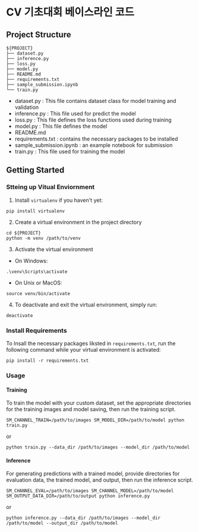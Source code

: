 # CV 기초대회 베이스라인 코드

## Project Structure

```
${PROJECT}
├── dataset.py
├── inference.py
├── loss.py
├── model.py
├── README.md
├── requirements.txt
├── sample_submission.ipynb
└── train.py
```

- dataset.py : This file contains dataset class for model training and validation
- inference.py : This file used for predict the model
- loss.py : This file defines the loss functions used during training
- model.py : This file defines the model
- README.md
- requirements.txt : contains the necessary packages to be installed
- sample_submission.ipynb : an example notebook for submission
- train.py : This file used for training the model

## Getting Started

### Stteing up Vitual Enviornment

1. Install `virtualenv` if you haven't yet:

```
pip install virtualenv
```

2. Create a virtual environment in the project directory

```
cd ${PROJECT}
python -m venv /path/to/venv
```

3. Activate the virtual environment

- On Windows:

```
.\venv\Scripts\activate
```

- On Unix or MacOS:

```
source venv/bin/activate
```

4. To deactivate and exit the virtual environment, simply run:

```
deactivate
```

### Install Requirements

To Insall the necessary packages liksted in `requirements.txt`, run the following command while your virtual environment is activated:


```
pip install -r requirements.txt
```

### Usage

#### Training

To train the model with your custom dataset, set the appropriate directories for the training images and model saving, then run the training script.

```
SM_CHANNEL_TRAIN=/path/to/images SM_MODEL_DIR=/path/to/model python train.py
```

or 

```
python train.py --data_dir /path/to/images --model_dir /path/to/model
```

#### Inference

For generating predictions with a trained model, provide directories for evaluation data, the trained model, and output, then run the inference script.

```
SM_CHANNEL_EVAL=/path/to/images SM_CHANNEL_MODEL=/path/to/model SM_OUTPUT_DATA_DIR=/path/to/output python inference.py
```

or 

```
python inference.py --data_dir /path/to/images --model_dir /path/to/model --output_dir /path/to/model
```